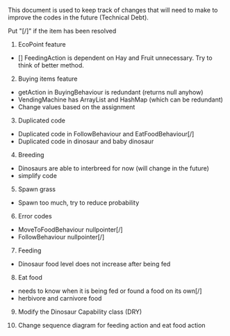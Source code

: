 This document is used to keep track of changes that will need to make to improve the codes in the future (Technical Debt).

Put "[/]" if the item has been resolved

1. EcoPoint feature
- [] FeedingAction is dependent on Hay and Fruit unnecessary. Try to think of better method.

2. Buying items feature

- getAction in BuyingBehaviour is redundant (returns null anyhow)
- VendingMachine has ArrayList and HashMap (which can be redundant)
- Change values based on the assignment 

3. Duplicated code
- Duplicated code in FollowBehaviour and EatFoodBehaviour[/]
- Duplicated code in dinosaur and baby dinosaur

4. Breeding
- Dinosaurs are able to interbreed for now (will change in the future)
- simplify code

5. Spawn grass 
- Spawn too much, try to reduce probability 

6. Error codes
- MoveToFoodBehaviour nullpointer[/]
- FollowBehaviour nullpointer[/]

7. Feeding
- Dinosaur food level does not increase after being fed

8. Eat food
- needs to know when it is being fed or found a food on its own[/]
- herbivore and carnivore food

9. Modify the Dinosaur Capability class (DRY)

10. Change sequence diagram for feeding action and eat food action

